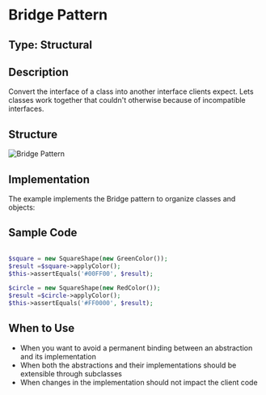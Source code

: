 # Bridge Pattern

## Type: Structural

## Description
Convert the interface of a class into another interface clients expect. Lets classes work together that couldn't otherwise because of incompatible interfaces.

## Structure
![Bridge Pattern](https://github.com/olegre/DesignPatterns/blob/master/~images/Bridge.png)

## Implementation
The example implements the Bridge pattern to organize classes and objects:

## Sample Code

```php

$square = new SquareShape(new GreenColor());
$result =$square->applyColor();
$this->assertEquals('#00FF00', $result);

$circle = new SquareShape(new RedColor());
$result =$circle->applyColor();
$this->assertEquals('#FF0000', $result);
```

## When to Use
- When you want to avoid a permanent binding between an abstraction and its implementation
- When both the abstractions and their implementations should be extensible through subclasses
- When changes in the implementation should not impact the client code
